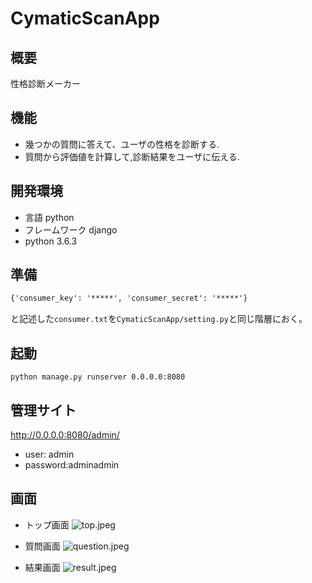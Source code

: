 # CymaticScanApp
## 概要
性格診断メーカー

## 機能
* 幾つかの質問に答えて、ユーザの性格を診断する.
* 質問から評価値を計算して,診断結果をユーザに伝える.

## 開発環境
* 言語 python
* フレームワーク django
* python 3.6.3

## 準備
``` Consumer.txt
{'consumer_key': '*****', 'consumer_secret': '*****'}
```

と記述した`consumer.txt`を`CymaticScanApp/setting.py`と同じ階層におく。

## 起動
```
python manage.py runserver 0.0.0.0:8080
```

## 管理サイト

http://0.0.0.0:8080/admin/
* user: admin
* password:adminadmin

## 画面
* トップ画面
![top.jpeg](https://raw.githubusercontent.com/MuslePainBrothers/CymaticScanApp/develop/screen_shot/top.jpeg)

* 質問画面
![question.jpeg](https://raw.githubusercontent.com/MuslePainBrothers/CymaticScanApp/develop/screen_shot/question.jpeg)

* 結果画面
![result.jpeg](https://raw.githubusercontent.com/MuslePainBrothers/CymaticScanApp/develop/screen_shot/result.jpeg)

